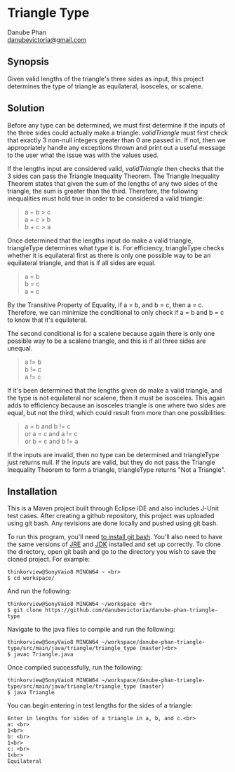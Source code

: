 # Triangle Type
Danube Phan <br>
danubevictoria@gmail.com

## Synopsis
Given valid lengths of the triangle's three sides as input, this project determines the type of triangle as equilateral, isosceles, or scalene. 

## Solution
Before any type can be determined, we must first determine if the inputs of the three sides could actually make a triangle. <i>validTriangle</i> must first check that exactly 3 non-null integers greater than 0 are passed in. If not, then we appropriately handle any exceptions thrown and print out a useful message to the user what the issue was with the values used.

If the lengths input are considered valid, <i>validTriangle</i> then checks that the 3 sides can pass the Triangle Inequality Theorem. The Triangle Inequality Theorem states that given the sum of the lengths of any two sides of the triangle, the sum is greater than the third. Therefore, the following inequalities must hold true in order to be considered a valid triangle:

> a + b > c <br>
> a + c > b <br>
> b + c > a

Once determined that the lengths input do make a valid triangle, triangleType determines what type it is. For efficiency, triangleType checks whether it is equilateral first as there is only one possible way to be an equilateral triangle, and that is if all sides are equal. 

> a = b <br>
> b = c <br>
> a = c <br>

By the Transitive Property of Equality, if a = b, and b = c, then a = c. Therefore, we can minimize the conditional to only check if a = b and b = c to know that it's equilateral. 

The second conditional is for a scalene because again there is only one possible way to be a scalene triangle, and this is if all three sides are unequal.

> a != b <br>
> b != c <br>
> a != c <br>

If it's been determined that the lengths given do make a valid triangle, and the type is not equilateral nor scalene, then it must be isosceles. This again adds to efficiency because an isosceles triangle is one where two sides are equal, but not the third, which could result from more than one possibilities:

> a = b and b != c <br>
> or a = c and a != c <br>
> or b = c and b != a 

If the inputs are invalid, then no type can be determined and triangleType just returns null. If the inputs are valid, but they do not pass the Triangle Inequality Theorem to form a triangle, triangleType returns "Not a Triangle".

## Installation
This is a Maven project built through Eclipse IDE and also includes J-Unit test cases. After creating a github repository, this project was uploaded using git bash. Any revisions are done locally and pushed using git bash.

To run this program, you'll need <a href="https://git-scm.com/downloads">to install git bash</a>. You'll also need to have the same versions of <a href="http://www.oracle.com/technetwork/java/javase/downloads/jre8-downloads-2133155.html">JRE</a> and <a href="http://www.oracle.com/technetwork/java/javase/downloads/jdk8-downloads-2133151.html">JDK</a> installed and set up correctly. To clone the directory, open git bash and go to the directory you wish to save the cloned project. For example:

```
thinkorview@SonyVaio8 MINGW64 ~ <br>
$ cd workspace/
```

And run the following:
```
thinkorview@SonyVaio8 MINGW64 ~/workspace <br>
$ git clone https://github.com/danubevictoria/danube-phan-triangle-type
```

Navigate to the java files to compile and run the following:
```
thinkorview@SonyVaio8 MINGW64 ~/workspace/danube-phan-triangle-type/src/main/java/triangle/triangle_type (master)<br>
$ javac Triangle.java
```

Once compiled successfully, run the following:
```
thinkorview@SonyVaio8 MINGW64 ~/workspace/danube-phan-triangle-type/src/main/java/triangle/triangle_type (master)
$ java Triangle
```

You can begin entering in test lengths for the sides of a triangle:
```
Enter in lengths for sides of a triangle in a, b, and c.<br>
a: <br>
1<br>
b: <br>
1<br>
c: <br>
1<br>
Equilateral
```